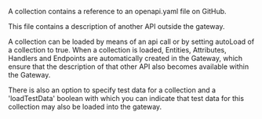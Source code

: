 A collection contains a reference to an openapi.yaml file on GitHub.

This file contains a description of another API outside the gateway.

A collection can be loaded by means of an api call or by setting autoLoad of a collection to true.
When a collection is loaded, Entities, Attributes, Handlers and Endpoints are automatically created in the Gateway, which ensure that the description of that other API also becomes available within the Gateway.

There is also an option to specify test data for a collection and a 'loadTestData' boolean with which you can indicate that test data for this collection may also be loaded into the gateway.

